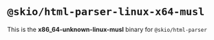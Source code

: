 # `@skio/html-parser-linux-x64-musl`

This is the **x86_64-unknown-linux-musl** binary for `@skio/html-parser`
